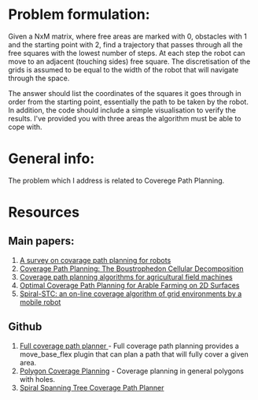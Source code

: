 # Problem formulation:

Given a NxM matrix, where free areas are marked with 0, obstacles with 1 and the starting point with 2, find a trajectory that passes through all the free squares with the lowest number of steps. At each step the robot can move to an adjacent (touching sides) free square. The discretisation of the grids is assumed to be equal to the width of the robot that will navigate through the space.

The answer should list the coordinates of the squares it goes through in order from the starting point, essentially the path to be taken by the robot. In addition, the code should include a simple visualisation to verify the results. I've provided you with three areas the algorithm must be able to cope with.

# General info:
The problem which I address is related to Coverege Path Planning.

# Resources

## Main papers:
1. [A survey on covarage path planning for robots](https://www.sciencedirect.com/science/article/abs/pii/S092188901300167X)
2. [Coverage Path Planning: The Boustrophedon Cellular Decomposition](https://link.springer.com/chapter/10.1007/978-1-4471-1273-0_32)
3. [Coverage path planning algorithms for agricultural field machines](https://onlinelibrary.wiley.com/doi/abs/10.1002/rob.20300)
4. [Optimal Coverage Path Planning for Arable Farming on 2D Surfaces](https://elibrary-asabe-org.ezlibrary.technion.ac.il/azdez.asp?JID=3&AID=29488&CID=t2010&v=53&i=1&T=1&refer=7&access=&dabs=Y)
5. [Spiral-STC: an on-line coverage algorithm of grid environments by a mobile robot](https://ieeexplore.ieee.org/abstract/document/1013479)

## Github
1. [Full coverage path planner ](https://github.com/nobleo/full_coverage_path_planner) - Full coverage path planning provides a move_base_flex plugin that can plan a path that will fully cover a given area.
2. [Polygon Coverage Planning](https://github.com/ethz-asl/polygon_coverage_planning)  - Coverage planning in general polygons with holes.
3. [Spiral Spanning Tree Coverage Path Planner](https://github.com/AtsushiSakai/PythonRobotics/blob/master/PathPlanning/SpiralSpanningTreeCPP/spiral_spanning_tree_coverage_path_planner.py)





